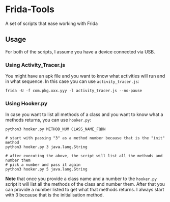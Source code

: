 # Frida-Tools
A set of scripts that ease working with Frida

## Usage
For both of the scripts, I assume you have a device connected via USB.

### Using Activity_Tracer.js
You might have an apk file and you want to know what activities will run and in what sequence. In this case you can use `activity_tracer.js`:

`frida -U -f com.pkg.xxx.yyy -l activity_tracer.js --no-pause`

### Using Hooker.py
In case you want to list all methods of a class and you want to know what a methods returns, you can use `hooker.py`:

```
python3 hooker.py METHOD_NUM CLASS_NAME_FQDN

# start with passing "3" as a method number because that is the "init" method
python3 hooker.py 3 java.lang.String

# after executing the above, the script will list all the methods and number them
# pick a number and pass it again
python3 hooker.py 5 java.lang.String
```

**Note** that once you provide a class name and a number to the `hooker.py` script it will list all the methods of the class and number them. After that you can provide a number listed to get what that methods returns. I always start with 3 because that is the initialisation method. 
